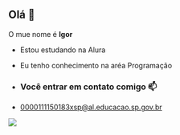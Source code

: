 ## Olá 🥐
O mue nome é **Igor** 
- Estou estudando na Alura
- Eu tenho conhecimento na aréa Programação

- ### Você entrar em contato comigo 📫
- 0000111150183xsp@al.educacao.sp.gov.br

![](https://media1.tenor.com/m/gZU3n_9Nv2EAAAAC/cat-cat-stare.gif)
